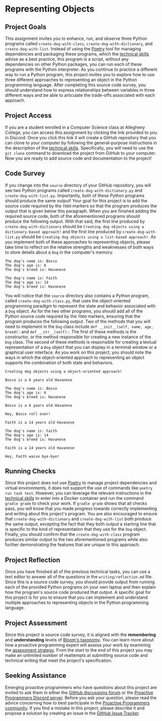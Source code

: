 # Representing Objects

## Project Goals

This assignment invites you to enhance, run, and observe three Python programs
called `create-dog-with-class`, `create-dog-with-dictionary`, and
`create-dog-with-list`. Instead of using the
[Poetry](https://python-poetry.org/) tool for managing dependencies and
packaging these programs, which the [technical
skills](/proactive-skills/introduction-proactive-skills/) advise as a best
practice, this program is a script, without any dependencies on other Python
packages, you can run each of these programs with the Python interpreter. As you
continue to practice a different way to run a Python program, this project
invites you to explore how to use three different approaches to representing an
object in the Python programming language. After completing this source code
survey, you should understand how to express relationships between variables in
three different ways and be able to articulate the trade-offs associated with
each approach.

## Project Access

If you are a student enrolled in a Computer Science class at Allegheny College,
you can access this assignment by clicking the link provided to you in Discord.
Once you click this link it will create a GitHub repository that you can clone
to your computer by following the general-purpose instructions in the
description of the [technical
skills](/proactive-skills/introduction-proactive-skills/). Specifically, you
will need to use the `git clone` command to download the project from GitHub to
your computer. Now you are ready to add source code and documentation to the
project!

## Code Survey

If you change into the `source` directory of your GitHub repository, you will
see two Python programs called `create-dog-with-dictionary.py` and
`create-dog-with-list.py`. Importantly, both of these Python programs should
produce the same output! Your goal for this project is to add the source code
required by the `TODO` markers so that the program produces the output that is
given below this paragraph. When you are finished adding the required source
code, both of the aforementioned programs should produce the following output.
With that said, the first line produced by `create-dog-with-dictionary` should
be `Creating dog objects using a dictionary-based approach!` and the first line
produced by `create-dog-with-list.py` should be `Creating dog objects using a
list-based approach!`. As you implement both of these approaches to representing
objects, please take time to reflect on the relative strengths and weaknesses of
both ways to store details about a `Dog` in the computer's memory.

```text
The dog's name is: Bosco
The dog's age is: 6
The dog's breed is: Havanese

The dog's name is: Faith
The dog's age is: 14
The dog's breed is: Havanese
```

You will notice that the `source` directory also contains a Python program,
called `create-dog-with-class.py`, that uses the object-oriented programming
paradigm to represent the state and behavior associated with a `Dog` object. As
for the two other programs, you should add all of the Python source code
  required by the `TODO` markers, ensuring that the program produces the
  following output. Two of the methods that you will need to implement in the
  `Dog` class include `def __init__(self, name, age, breed):` and `def
  __str__(self):`. The first of these methods is the constructor, or the method
  responsible for creating a new instance of the `Dog` class. The second of
  these methods is responsible for creating a textual representation of a `Dog`
  object that you can display in a terminal window or a graphical user
  interface. As you work on this project, you should note the ways in which the
  object-oriented approach to representing an object supports the combination of
  both state and behaviors.

```text
Creating dog objects using a object-oriented approach!

Bosco is a 6 years old Havanese

The dog's name is: Bosco
The dog's age is: 6
The dog's breed is: Havanese

Bosco is a 6 years old Havanese

Hey, Bosco roll over!

Faith is a 14 years old Havanese

The dog's name is: Faith
The dog's age is: 14
The dog's breed is: Havanese

Faith is a 14 years old Havanese

Hey, Faith waive bye-bye!
```

## Running Checks

Since this project does not use [Poetry](https://python-poetry.org/) to manage
project dependencies and virtual environments, it does not support the use of
commands like `poetry run task test`. However, you can leverage the relevant
instructions in the [technical
skills](/proactive-skills/introduction-proactive-skills/) to enter into a Docker
container and run the command `gradle grade` to check your work. If `gradle
grade` shows that all checks pass, you will know that you made progress towards
correctly implementing and writing about this project's program. You are also
encouraged to ensure that `create-dog-with-dictionary` and
`create-dog-with-list` both produce the same output, excepting the fact that
they both output a starting line that is specific to the kind of representation
that they use for the `Dog` object. Finally, you should confirm that the
`create-dog-with-class` program produces similar output to the two
aforementioned programs while also further demonstrating the features that are
unique to this approach.

## Project Reflection

Once you have finished all of the previous technical tasks, you can use a text
editor to answer all of the questions in the `writing/reflection.md` file. Since
this is a source code survey, you should provide output from running each of the
provided Python programs on your own laptop and then explain how the program's
source code produced that output. A specific goal for this project is for you to
ensure that you can implement and understand multiple approaches to representing
objects in the Python programming language.

## Project Assessment

Since this project is source code survey, it is aligned with the **remembering**
and **understanding** levels of [Bloom's
taxonomy](proactive-learning/blooms-taxonomy/). You can learn more about how a
proactive programming expert will assess your work by examining the [assessment
strategy](/proactive-learning/assessment-strategy/). From the start to the end
of this project you may make an unlimited number of reattempts at submitting
source code and technical writing that meet the project's specification.

## Seeking Assistance

Emerging proactive programmers who have questions about this project are invited
to ask them in either the [GitHub discussions
forum](https://github.com/ProactiveProgrammers/www.proactiveprogrammers.com/discussions)
or the [Proactive Programmers Discord server](https://discord.gg/kjah8MFYbR).
Before you ask your question, please read the advice concerning how to best
participate in the [Proactive Programmers
community](https://proactiveprogrammers.com/proactive-community/community-connections/).
If you find a mistake in this project, please describe it and propose a solution
by creating an issue in the [GitHub Issue
Tracker](https://github.com/ProactiveProgrammers/www.proactiveprogrammers.com/issues).
